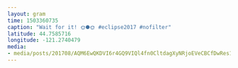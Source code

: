 ```yaml
---
layout: gram
time: 1503360735
caption: "Wait for it! 🌞🌑🌞 #eclipse2017 #nofilter"
latitude: 44.7585716
longitude: -121.2740479
media:
- media/posts/201708/AQM6EwQKDVI6r4GQ9VIQl4fn0CltdagXyNRjoEVeCBCfDwRes13YK7kU2crnwvyRWhN_tOABOy_fa62kbahY5XFBlt0czYPD5fMCs_17879551486093299.mp4
---
```

